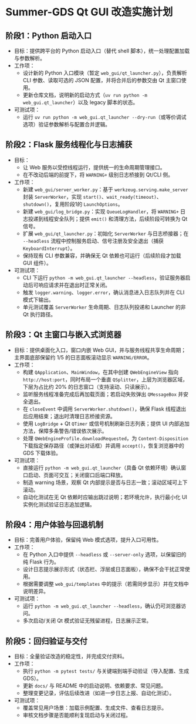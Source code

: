 # Summer-GDS Qt GUI 改造实施计划

## 阶段1：Python 启动入口
- 目标：提供跨平台的 Python 启动入口（替代 shell 脚本），统一处理配置加载与参数解析。
- 工作项：
  - 设计新的 Python 入口模块（暂定 `web_gui/qt_launcher.py`），负责解析 CLI 参数、读取可选的 JSON 配置，并将合并后的参数交由 Qt 主窗口使用。
  - 更新仓库文档，说明新的启动方式（`uv run python -m web_gui.qt_launcher`）以及 legacy 脚本的状态。
- 可测试项：
  - 运行 `uv run python -m web_gui.qt_launcher --dry-run`（或等价调试选项）验证参数解析与配置合并逻辑。

## 阶段2：Flask 服务线程化与日志捕获
- 目标：
  - 让 Web 服务以受控线程运行，提供统一的生命周期管理接口。
  - 在不改动后端的前提下，将 `WARNING+` 级别日志桥接到 Qt/CLI 侧。
- 工作项：
  - 新建 `web_gui/server_worker.py`：基于 `werkzeug.serving.make_server` 封装 `ServerWorker`，实现 `start()`、`wait_ready(timeout)`、`shutdown()`，复用阶段1的 `LaunchOptions`。
  - 新建 `web_gui/log_bridge.py`：实现 `QueueLogHandler`，将 `WARNING+` 日志投递到线程安全队列；提供 `emit()` 和清理方法，后续阶段可转换为 Qt 信号。
  - 扩展 `web_gui/qt_launcher.py`：初始化 `ServerWorker` 与日志桥接器；在 `--headless` 流程中控制服务启动、信号注册及安全退出（捕获 `KeyboardInterrupt`）。
  - 保持现有 CLI 参数兼容，并确保无 Qt 依赖也可运行（后续阶段才加载 GUI 组件）。
- 可测试项：
  - CLI 下运行 `python -m web_gui.qt_launcher --headless`，验证服务器启动后可响应请求并在退出时正常关闭。
  - 触发 `logger.warning`、`logger.error`，确认消息进入日志队列并在 CLI 模式下输出。
  - 单元测试覆盖 `ServerWorker` 生命周期、日志队列投递和 Launcher 的非 Qt 执行路径。

## 阶段3：Qt 主窗口与嵌入式浏览器
- 目标：提供桌面化入口，窗口内嵌 Web GUI，并与服务线程共享生命周期；主界面底部保留约 1/5 的日志面板滚动显示 `WARNING/ERROR`。
- 工作项：
  - 构建 `QApplication`、`MainWindow`，在其中创建 `QWebEngineView` 指向 `http://host:port`，同时布局一个垂直 `QSplitter`，上层为浏览器区域，下层为占比约 20% 的日志窗口（支持滚动、只读展示）。
  - 监听服务线程准备完成后再加载页面；若启动失败弹出 `QMessageBox` 并安全退出。
  - 在 `closeEvent` 中调用 `ServerWorker.shutdown()`，确保 Flask 线程退出后应用结束；退出时清理日志桥接资源。
  - 使用 `LogBridge` + Qt `QTimer` 或信号机制刷新日志列表；提供 UI 内部追加方法，保障多条警告/错误依次展示。
  - 处理 `QWebEngineProfile.downloadRequested`，为 `Content-Disposition` 下载指定保存路径（或弹出对话框）并调用 `accept()`，恢复浏览器中的 GDS 下载体验。
- 可测试项：
  - 直接运行 `python -m web_gui.qt_launcher`（具备 Qt 依赖环境）确认窗口启动、页面可交互；关闭窗口后端口释放。
  - 制造 warning 场景，观察 Qt 内部提示是否与日志一致；滚动区域可上下滚动。
  - 自动化测试在无 Qt 依赖时应输出跳过说明；若环境允许，执行最小化 UI 实例化测试验证日志追加逻辑。

## 阶段4：用户体验与回退机制
- 目标：完善用户体验，保留纯 Web 模式选项，提升入口可用性。
- 工作项：
  - 在 Python 入口中提供 `--headless` 或 `--server-only` 选项，以保留旧的纯 Flask 行为。
  - 设计日志提示展示形式（状态栏、浮层或日志面板），确保不会干扰正常使用。
  - 根据需要调整 `web_gui/templates` 中的提示（若需同步显示）并在文档中说明差异。
- 可测试项：
  - 运行 `python -m web_gui.qt_launcher --headless`，确认仍可浏览器访问。
  - 多次启动/关闭 Qt 模式验证无残留进程，日志展示正常。

## 阶段5：回归验证与交付
- 目标：全量验证改造的稳定性，并完成交付资料。
- 工作项：
  - 执行 `python -m pytest tests/` 与关键端到端手动验证（导入配置、生成 GDS）。
  - 更新 `docs/` 与 README 中的启动说明、依赖要求、常见问题。
  - 整理变更记录，评估后续改进（如进一步日志上报、自动化测试）。
- 可测试项：
  - 覆盖常见用户场景：加载示例配置、生成文件、查看日志提示。
  - 审核文档步骤是否能顺利复现启动与关闭过程。
